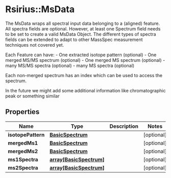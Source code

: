 # Rsirius::MsData

The MsData wraps all spectral input data belonging to a (aligned) feature. All spectra fields are optional.  However, at least one Spectrum field needs to be set to create a valid MsData Object.  The different types of spectra fields can be extended to adapt to other MassSpec measurement techniques not covered yet.  <p>  Each Feature can have:  - One extracted isotope pattern (optional)  - One merged MS/MS spectrum (optional)  - One merged MS spectrum (optional)  - many MS/MS spectra (optional)  - many MS spectra (optional)  <p>  Each non-merged spectrum has an index which can be used to access the spectrum.  <p>  In the future we might add some additional information like chromatographic peak or something similar

## Properties
Name | Type | Description | Notes
------------ | ------------- | ------------- | -------------
**isotopePattern** | [**BasicSpectrum**](BasicSpectrum.md) |  | [optional] 
**mergedMs1** | [**BasicSpectrum**](BasicSpectrum.md) |  | [optional] 
**mergedMs2** | [**BasicSpectrum**](BasicSpectrum.md) |  | [optional] 
**ms1Spectra** | [**array[BasicSpectrum]**](BasicSpectrum.md) |  | [optional] 
**ms2Spectra** | [**array[BasicSpectrum]**](BasicSpectrum.md) |  | [optional] 



